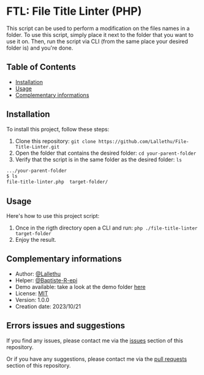 # FTL: File Title Linter (PHP)

This script can be used to perform a modification on the files names in a folder.
To use this script, simply place it next to the folder that you want to use it on.
Then, run the script via CLI (from the same place your desired folder is) and you're done.

## Table of Contents

- [Installation](#installation)
- [Usage](#usage)
- [Complementary informations](#complementary-informations)

## Installation

To install this project, follow these steps:

1. Clone this repository: `git clone https://github.com/Lallethu/File-Title-Linter.git`
2. Open the folder that contains the desired folder: `cd your-parent-folder`
3. Verify that the script is in the same folder as the desired folder: `ls`

```bash
.../your-parent-folder
$ ls
file-title-linter.php  target-folder/
```

## Usage

Here's how to use this project script:

1. Once in the rigth directory open a CLI and run: `php ./file-title-linter target-folder`
2. Enjoy the result.

## Complementary informations

- Author: [@Lallethu](https://www.github.com/Lallethu)
- Helper: [@Baptiste-R-epi](https://www.github.com/Baptiste-R-epi)
- Demo available: take a look at the demo folder [here](tree/main/demo/your-parent-folder)
- License: [MIT](LICENSE)
- Version: 1.0.0
- Creation date: 2023/10/21

## Errors issues and suggestions

If you find any issues, please contact me via the [issues](https://www.github.com/File-Title-Linter/issues) section of this repository.

Or if you have any suggestions, please contact me via the [pull requests](https://www.github.com/File-Title-Linter/pulls) section of this repository.
